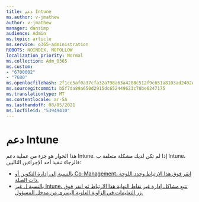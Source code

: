 ```yaml
---
title: دعم Intune
ms.author: v-jmathew
author: v-jmathew
manager: dansimp
audience: Admin
ms.topic: article
ms.service: o365-administration
ROBOTS: NOINDEX, NOFOLLOW
localization_priority: Normal
ms.collection: Adm_O365
ms.custom:
- "6700002"
- "7680"
ms.openlocfilehash: 2f1ce5af0a37cfa32a798a63a4208c512f9c651a8103ad2402ee3dd592a952eb
ms.sourcegitcommit: b5f7da89a650d2915dc652449623c78be6247175
ms.translationtype: MT
ms.contentlocale: ar-SA
ms.lasthandoff: 08/05/2021
ms.locfileid: "53949410"
---
```

# <a name="intune-support"></a>دعم Intune

هذا الحوار هو جزء من عملية دعم Intune. إذا لم تكن لديك مشكلة متعلقة ب Intune، فالرجاء تنفيذ أحد الإجراءين التاليين:

- [بالنسبة إلى إدارة التكوين أو Co-Management، انقر فوق هذا الارتباط وحدد اللوحة ذات الصلة.](https://endpoint.microsoft.com/#blade/Microsoft_Intune_DeviceSettings/SupportMenu/helpSupport)
- [بالنسبة ل غير Intune، تتبع مشاكل إدارة غير نقاط النهاية هذا الارتباط ثم انقر فوق زر التعليمات في الزاوية العلوية اليسرى من مدخل المسؤول.](https://admin.microsoft.com/Adminportal/Home?source=applauncher#/support/requests)
